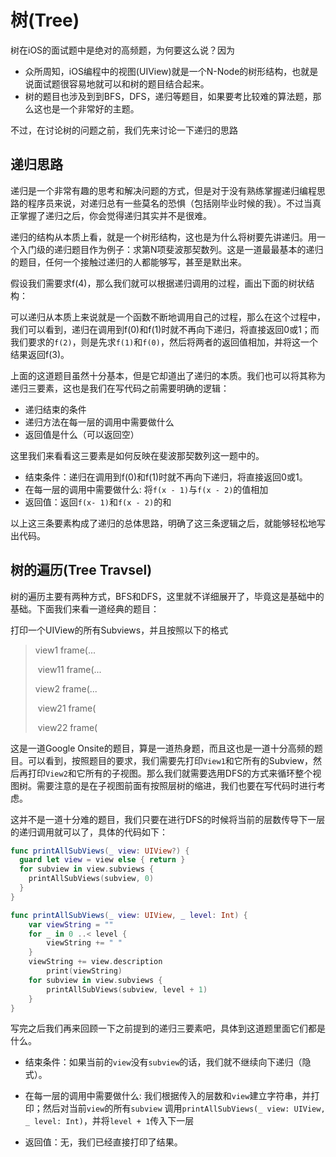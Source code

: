 # 树(Tree)

树在iOS的面试题中是绝对的高频题，为何要这么说？因为

* 众所周知，iOS编程中的视图(UIView)就是一个N-Node的树形结构，也就是说面试题很容易地就可以和树的题目结合起来。
* 树的题目也涉及到到BFS，DFS，递归等题目，如果要考比较难的算法题，那么这也是一个非常好的主题。

不过，在讨论树的问题之前，我们先来讨论一下递归的思路

## 递归思路

递归是一个非常有趣的思考和解决问题的方式，但是对于没有熟练掌握递归编程思路的程序员来说，对递归总有一些莫名的恐惧（包括刚毕业时候的我）。不过当真正掌握了递归之后，你会觉得递归其实并不是很难。

递归的结构从本质上看，就是一个树形结构，这也是为什么将树要先讲递归。用一个入门级的递归题目作为例子：求第N项斐波那契数列。这是一道最最基本的递归的题目，任何一个接触过递归的人都能够写，甚至是默出来。

假设我们需要求f(4)，那么我们就可以根据递归调用的过程，画出下面的树状结构：



可以递归从本质上来说就是一个函数不断地调用自己的过程，那么在这个过程中，我们可以看到，递归在调用到f(0)和f(1)时就不再向下递归，将直接返回0或1；而我们要求的`f(2)`，则是先求`f(1)`和`f(0)`，然后将两者的返回值相加，并将这一个结果返回f(3)。

上面的这道题目虽然十分基本，但是它却道出了递归的本质。我们也可以将其称为递归三要素，这也是我们在写代码之前需要明确的逻辑：

* 递归结束的条件
* 递归方法在每一层的调用中需要做什么
* 返回值是什么（可以返回空）

这里我们来看看这三要素是如何反映在斐波那契数列这一题中的。

* 结束条件：递归在调用到f(0)和f(1)时就不再向下递归，将直接返回0或1。
* 在每一层的调用中需要做什么: 将`f(x - 1)`与`f(x - 2)`的值相加
* 返回值：返回`f(x- 1)`和`f(x - 2)`的和

以上这三条要素构成了递归的总体思路，明确了这三条逻辑之后，就能够轻松地写出代码。

## 树的遍历(Tree Travsel)

树的遍历主要有两种方式，BFS和DFS，这里就不详细展开了，毕竟这是基础中的基础。下面我们来看一道经典的题目：

打印一个UIView的所有Subviews，并且按照以下的格式

> view1 frame(...  
>
> ​	view11 frame(...		
>
> view2 frame(...		  
>
> ​	view21 frame(		 
>
> ​	 view22 frame(	

这是一道Google Onsite的题目，算是一道热身题，而且这也是一道十分高频的题目。可以看到，按照题目的要求，我们需要先打印`View1`和它所有的Subview，然后再打印`View2`和它所有的子视图。那么我们就需要选用DFS的方式来循环整个视图树。需要注意的是在子视图前面有按照层树的缩进，我们也要在写代码时进行考虑。

这并不是一道十分难的题目，我们只要在进行DFS的时候将当前的层数传导下一层的递归调用就可以了，具体的代码如下：

``` swift
func printAllSubViews(_ view: UIView?) {
  guard let view = view else { return }
  for subview in view.subviews {
    printAllSubViews(subview, 0)    
  }
}

func printAllSubViews(_ view: UIView, _ level: Int) {
    var viewString = ""
    for _ in 0 ..< level {
        viewString += " "
    }
    viewString += view.description
		print(viewString)
    for subview in view.subviews {
        printAllSubViews(subview, level + 1)
    }
}
```

写完之后我们再来回顾一下之前提到的递归三要素吧，具体到这道题里面它们都是什么。

* 结束条件：如果当前的`view`没有`subview`的话，我们就不继续向下递归（隐式）。

* 在每一层的调用中需要做什么: 我们根据传入的层数和`view`建立字符串，并打印；然后对当前`view`的所有`subview` 调用`printAllSubViews(_ view: UIView, _ level: Int)`，并将`level + 1`传入下一层

* 返回值：无，我们已经直接打印了结果。

  

